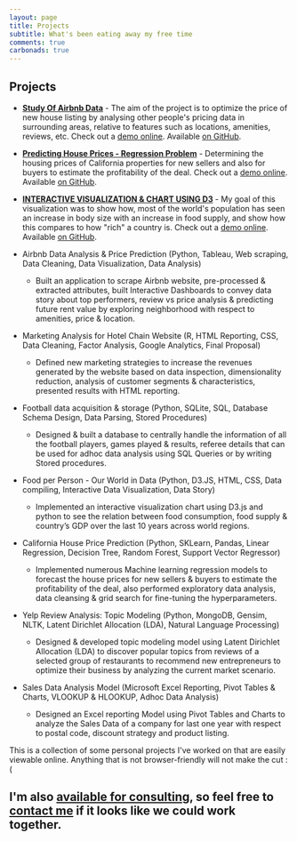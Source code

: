 ```yaml
---
layout: page
title: Projects
subtitle: What's been eating away my free time
comments: true
carbonads: true
---
```


## Projects

- **[Study Of Airbnb Data](https://public.tableau.com/profile/sruti.jain#!/vizhome/Airbnb_27/TopAirbnbPerformers)** - The aim of the project is to optimize the price of new house listing by analysing other people's pricing data in surrounding areas, relative to features such as locations, amenities, reviews, etc. Check out a [demo online](https://public.tableau.com/profile/sruti.jain#!/vizhome/Airbnb_27/TopAirbnbPerformers). Available [on GitHub](https://github.com/sruti-jain/Airbnb-Data-Analysis-Project).


- **[Predicting House Prices - Regression Problem](https://www.slideshare.net/SrutiJain/predicting-house-pricesregression)** - Determining the housing prices of California properties for new sellers and also for buyers to estimate the profitability of the deal.  Check out a [demo online](https://www.slideshare.net/SrutiJain/predicting-house-pricesregression). Available [on GitHub](https://github.com/sruti-jain/Predicting-House-Prices---Regression).


- **[INTERACTIVE VISUALIZATION & CHART USING D3](http://srutisj.in/Interactive%20Visualization%20&%20Analysis%20Chart%20using%20D3/InteractiveVisualization.html)** - My goal of this visualization was to show how, most of the world's population has seen an increase in body size with an increase in food supply, and show how this compares to how "rich" a country is.  Check out a [demo online](http://srutisj.in/Interactive%20Visualization%20&%20Analysis%20Chart%20using%20D3/InteractiveVisualization.html). Available [on GitHub](https://github.com/sruti-jain/Interactive-Visualization-Analysis-Chart-using-D3).

- Airbnb Data Analysis & Price Prediction (Python, Tableau, Web scraping, Data Cleaning, Data Visualization, Data Analysis)                                                                                                                               
  - Built an application to scrape Airbnb website, pre-processed & extracted attributes, built Interactive Dashboards to convey data story about top performers, review vs price analysis & predicting future rent value by exploring neighborhood with respect to amenities, price & location.
- Marketing Analysis for Hotel Chain Website (R, HTML Reporting, CSS, Data Cleaning, Factor Analysis, Google Analytics, Final Proposal)                                                                                                             
  - Defined new marketing strategies to increase the revenues generated by the website based on data inspection, dimensionality reduction, analysis of customer segments & characteristics, presented results with HTML reporting.
- Football data acquisition & storage (Python, SQLite, SQL, Database Schema Design, Data Parsing, Stored Procedures)
  - Designed & built a database to centrally handle the information of all the football players, games played & results, referee details that can be used for adhoc data analysis using SQL Queries or by writing Stored procedures.
- Food per Person - Our World in Data (Python, D3.JS, HTML, CSS, Data compiling, Interactive Data Visualization, Data Story) 
  - Implemented an interactive visualization chart using D3.js and python to see the relation between food consumption, food supply & country’s GDP over the last 10 years across world regions.
- California House Price Prediction (Python, SKLearn, Pandas, Linear Regression, Decision Tree, Random Forest, Support Vector Regressor)
  - Implemented numerous Machine learning regression models to forecast the house prices for new sellers & buyers to estimate the profitability of the deal, also performed exploratory data analysis, data cleansing & grid search for fine-tuning the hyperparameters.
- Yelp Review Analysis: Topic Modeling (Python, MongoDB, Gensim, NLTK, Latent Dirichlet Allocation (LDA), Natural Language Processing)
  - Designed & developed topic modeling model using Latent Dirichlet Allocation (LDA) to discover popular topics from reviews of a selected group of restaurants to recommend new entrepreneurs to optimize their business by analyzing the current market scenario.
- Sales Data Analysis Model (Microsoft Excel Reporting, Pivot Tables & Charts, VLOOKUP & HLOOKUP, Adhoc Data Analysis)
  - Designed an Excel reporting Model using Pivot Tables and Charts to analyze the Sales Data of a company for last one year with respect to postal code, discount strategy and product listing.
  


This is a collection of some personal projects I've worked on that are easily viewable online. Anything that is not browser-friendly will not make the cut :(

I'm also [**available for consulting**](), so feel free to [contact me]() if it looks like we could work together. 
---
